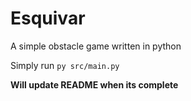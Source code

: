 # Esquivar
A simple obstacle game written in python

Simply run `py src/main.py`

**Will update README when its complete**
